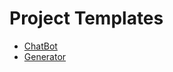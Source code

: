 # Project Templates

- [ChatBot](projectTemplates/chatbot/README)
- [Generator](projectTemplates/generator/README)
